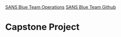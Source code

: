 
[SANS Blue Team Operations](https://wiki.sans.blue/#!index.md)
[SANS Blue Team Github](https://github.com/sans-blue-team)


# Capstone Project
